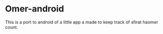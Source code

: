 Omer-android
============
This is a port to android of a little app a made to keep track of sfirat haomer count.
